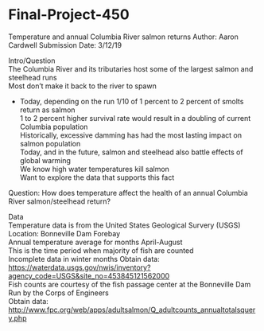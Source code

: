 # Final-Project-450
Temperature and annual Columbia River salmon returns
Author: Aaron Cardwell
Submission Date: 3/12/19

Intro/Question   
The Columbia River and its tributaries host some of the largest salmon and steelhead runs   
Most don’t make it back to the river to spawn  
* Today, depending on the run 1/10 of 1 percent to 2 percent of smolts return as salmon  
     1 to 2 percent higher survival rate would result in a doubling of current Columbia population  
Historically, excessive damming has had the most lasting impact on salmon population     
     Today, and in the future, salmon and steelhead also battle effects of global warming  
We know high water temperatures kill salmon   
     Want to explore the data that supports this fact  

Question: How does temperature affect the health of an annual Columbia River salmon/steelhead return?  

Data  
Temperature data is from the United States Geological Survery (USGS)   
     Location: Bonneville Dam Forebay  
     Annual temperature average for months April-August  
          This is the time period when majority of fish are counted  
          Incomplete data in winter months 
     Obtain data: https://waterdata.usgs.gov/nwis/inventory?agency_code=USGS&site_no=453845121562000   
Fish counts are courtesy of the fish passage center at the Bonneville Dam  
     Run by the Corps of Engineers  
     Obtain data: http://www.fpc.org/web/apps/adultsalmon/Q_adultcounts_annualtotalsquery.php  

